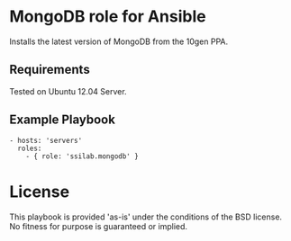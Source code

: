 # MongoDB role for Ansible

Installs the latest version of MongoDB from the 10gen PPA.

## Requirements

Tested on Ubuntu 12.04 Server.

## Example Playbook

    - hosts: 'servers'
      roles:
        - { role: 'ssilab.mongodb' }

# License

This playbook is provided 'as-is' under the conditions of the BSD license. No fitness for purpose is guaranteed or implied.